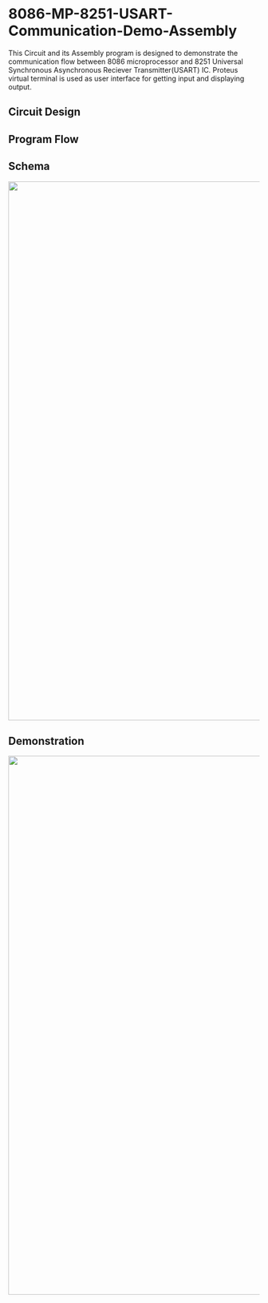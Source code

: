 # 8086-MP-8251-USART-Communication-Demo-Assembly
This Circuit and its Assembly program is designed to demonstrate the communication flow between 8086 microprocessor and 8251 Universal Synchronous Asynchronous Reciever Transmitter(USART) IC. Proteus virtual terminal is used as user interface for getting input and displaying output.<br/>

## Circuit Design

## Program Flow

## Schema
<p align='center'>
  <img src='https://user-images.githubusercontent.com/49107892/156424067-ea792525-3860-48b7-b815-d490b34923c3.SVG' width='1080'>
</p>

## Demonstration
<p align='center'>
  <img src='https://user-images.githubusercontent.com/49107892/156424241-59008025-12c4-4422-9682-52c42c2a87c2.gif' width='1080'>
</p>
